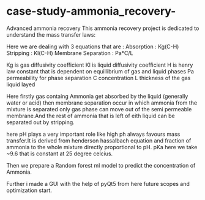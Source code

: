 # case-study-ammonia_recovery-
Advanced ammonia recovery
 This ammonia recovery project is dedicated to understand the mass transfer laws:

Here we are dealing with 3 equations that are : Absorption : Kg(C-H)        Stripping : Kl(C-H)      Membrane Separation :  Pa*C/L

Kg is gas diffusivity coefficient 
Kl is liquid diffusivity coefficient
H is henry law constant that is dependent on equillibrium of gas and liquid phases
Pa permeability for phase separation
C concentration 
L thickness of the gas liquid layed

Here firstly gas containg Ammonia get absorbed by the liquid (generally water or acid) then membrane separation occur in which ammonia from the mixture is separated only gas
phase can move out of the semi permeable membrane.And the rest of ammonia that is left of eith liquid can be separated out by stripping.

here pH plays a very important role like high ph always favours mass transfer.It is derived from henderson hassalbach equation and fraction of ammonia to the whole mixture directly proportional
to pH. pKa here we take ~9.6 that is constant at 25 degree celcius. 

Then we prepare a Random forest ml model to predict the concentration of Ammonia. 

Further i made a GUI with the help of pyQt5  from here future scopes and optimization start.
